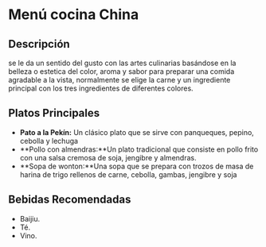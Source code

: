 # Menú cocina China


## Descripción 
se le da un sentido del gusto con las artes culinarias basándose en la belleza o estetica del color, aroma y sabor para preparar una comida agradable a la vista, normalmente se elige la carne y un ingrediente principal con los tres ingredientes de diferentes colores.

## Platos Principales

- **Pato a la Pekín:** Un clásico plato que se sirve con panqueques, pepino, cebolla y lechuga
- **Pollo con almendras:**Un plato tradicional que consiste en pollo frito con una salsa cremosa de soja, jengibre y almendras. 
- **Sopa de wonton:**Una sopa que se prepara con trozos de masa de harina de trigo rellenos de carne, cebolla, gambas, jengibre y soja

## Bebidas Recomendadas
- Baijiu.
- Té.
- Vino.

